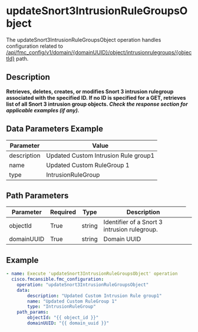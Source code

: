 # updateSnort3IntrusionRuleGroupsObject

The updateSnort3IntrusionRuleGroupsObject operation handles configuration related to [/api/fmc_config/v1/domain/{domainUUID}/object/intrusionrulegroups/{objectId}](/paths//api/fmc_config/v1/domain/{domain_uuid}/object/intrusionrulegroups/{object_id}.md) path.&nbsp;
## Description
**Retrieves, deletes, creates, or modifies Snort 3 intrusion rulegroup associated with the specified ID. If no ID is specified for a GET, retrieves list of all Snort 3 intrusion group objects. _Check the response section for applicable examples (if any)._**

## Data Parameters Example
| Parameter | Value |
| --------- | -------- |
| description | Updated Custom Intrusion Rule group1 |
| name | Updated Custom RuleGroup 1 |
| type | IntrusionRuleGroup |

## Path Parameters
| Parameter | Required | Type | Description |
| --------- | -------- | ---- | ----------- |
| objectId | True | string <td colspan=3> Identifier of a Snort 3 intrusion rulegroup. |
| domainUUID | True | string <td colspan=3> Domain UUID |

## Example
```yaml
- name: Execute 'updateSnort3IntrusionRuleGroupsObject' operation
  cisco.fmcansible.fmc_configuration:
    operation: "updateSnort3IntrusionRuleGroupsObject"
    data:
        description: "Updated Custom Intrusion Rule group1"
        name: "Updated Custom RuleGroup 1"
        type: "IntrusionRuleGroup"
    path_params:
        objectId: "{{ object_id }}"
        domainUUID: "{{ domain_uuid }}"

```